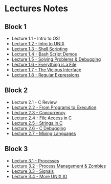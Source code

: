 # Lectures Notes

## Block 1
* Lecture 1.1 - Intro to OS1
* [Lecture 1.2 - Intro to UNIX](./block1/02.md)
* [Lecture 1.3 - Shell Scripting](./block1/03.md)
* [Lecture 1.4 - Bash Script Demos](./block1/04.md)
* [Lecture 1.5 - Solving Problems & Debugging](./block1/05.md)
* [Lecture 1.6 - Everything is a File](./block1/06.md)
* [Lecture 1.7 - The Vicious Interface](./block1/07.md)
* [Lecture 1.8 - Regular Expressions](./block1/08.md)

## Block 2
* Lecture 2.1 - C Review
* [Lecture 2.2 - From Programs to Execution](./block2/02.md)
* [Lecture 2.3 - Concurrency](./block2/03.md)
* [Lecture 2.4 - File Access in C](./block2/04.md)
* [Lecture 2.5 - Strings in C](./block2/05.md)
* [Lecture 2.6 - C Debugging](./block2/06.md)
* [Lecture 2.7 - Mixing Languages](./block2/07.md)
 

## Block 3
* [Lecture 3.1 - Processes](./block3/01.md)
* [Lecture 3.2 - Process Management & Zombies](./block3/02.md)
* [Lecture 3.3 - Signals](./block3/03.md)
* [Lecture 3.4 - More UNIX IO](./block3/04.md)

